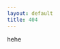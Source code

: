 ```yaml
---
layout: default
title: 404
---
```


<div class="container">
  <div class="row">
    <div class="col">
      hehe
    </div>
  </div>
</div>